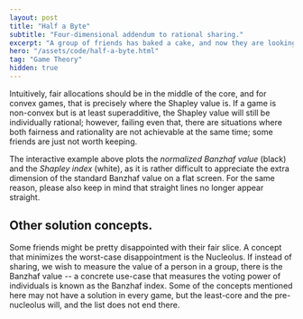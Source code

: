 ```yaml
---
layout: post
title: "Half a Byte"
subtitle: "Four-dimensional addendum to rational sharing."
excerpt: "A group of friends has baked a cake, and now they are looking to share it. How should they do that?"
hero: "/assets/code/half-a-byte.html"
tag: "Game Theory"
hidden: true
---
```


Intuitively, fair allocations should be in the middle of the core, and for convex games, that is precisely where the Shapley value is. If a game is non-convex but is at least superadditive, the Shapley value will still be individually rational; however, failing even that, there are situations where both fairness and rationality are not achievable at the same time; some friends are just not worth keeping.

The interactive example above plots the *normalized Banzhaf value* (black) and the *Shapley index* (white), as it is rather difficult to appreciate the extra dimension of the standard Banzhaf value on a flat screen. For the same reason, please also keep in mind that straight lines no longer appear straight.

## Other solution concepts.

Some friends might be pretty disappointed with their fair slice. A concept that minimizes the worst-case disappointment is the Nucleolus. If instead of sharing, we wish to measure the value of a person in a group, there is the Banzhaf value -- a concrete use-case that measures the voting power of individuals is known as the Banzhaf index. Some of the concepts mentioned here may not have a solution in every game, but the least-core and the pre-nucleolus will, and the list does not end there.
